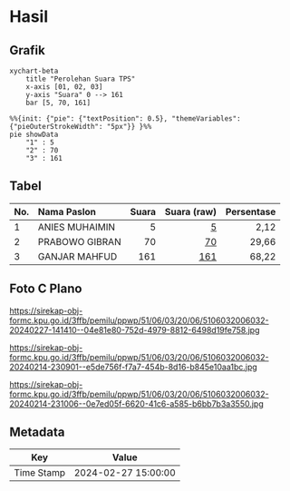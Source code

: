 # Hasil

## Grafik

```mermaid
xychart-beta
    title "Perolehan Suara TPS"
    x-axis [01, 02, 03]
    y-axis "Suara" 0 --> 161
    bar [5, 70, 161]
```

```mermaid
%%{init: {"pie": {"textPosition": 0.5}, "themeVariables": {"pieOuterStrokeWidth": "5px"}} }%%
pie showData
    "1" : 5
    "2" : 70
    "3" : 161
```

## Tabel

| No. | Nama Paslon    | Suara | Suara (raw) | Persentase |
|:--- |:-------------- | -----:| -----------:| ----------:|
| 1   | ANIES MUHAIMIN | 5     | [5][p-1]    | 2,12       |
| 2   | PRABOWO GIBRAN | 70    | [70][p-2]   | 29,66      |
| 3   | GANJAR MAHFUD  | 161   | [161][p-3]  | 68,22      |


[p-1]: https://github.com/gigit-pemilu/pemilu-2024-51-bali/blob/main/pilpres/hitung-suara/sub/51-bali/sub/06-bangli/sub/03-tembuku/sub/2006-peninjoan/sub/032-tps/sub/paslon-1.txt
[p-2]: https://github.com/gigit-pemilu/pemilu-2024-51-bali/blob/main/pilpres/hitung-suara/sub/51-bali/sub/06-bangli/sub/03-tembuku/sub/2006-peninjoan/sub/032-tps/sub/paslon-2.txt
[p-3]: https://github.com/gigit-pemilu/pemilu-2024-51-bali/blob/main/pilpres/hitung-suara/sub/51-bali/sub/06-bangli/sub/03-tembuku/sub/2006-peninjoan/sub/032-tps/sub/paslon-3.txt

## Foto C Plano

https://sirekap-obj-formc.kpu.go.id/3ffb/pemilu/ppwp/51/06/03/20/06/5106032006032-20240227-141410--04e81e80-752d-4979-8812-6498d19fe758.jpg

https://sirekap-obj-formc.kpu.go.id/3ffb/pemilu/ppwp/51/06/03/20/06/5106032006032-20240214-230901--e5de756f-f7a7-454b-8d16-b845e10aa1bc.jpg

https://sirekap-obj-formc.kpu.go.id/3ffb/pemilu/ppwp/51/06/03/20/06/5106032006032-20240214-231006--0e7ed05f-6620-41c6-a585-b6bb7b3a3550.jpg


## Metadata

| Key        | Value               |
| ---------- | ------------------- |
| Time Stamp | 2024-02-27 15:00:00 |



